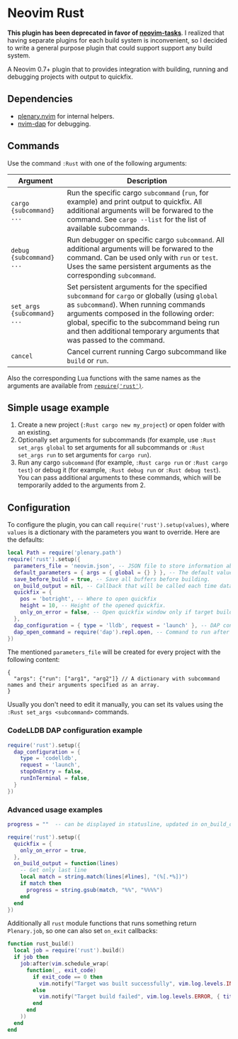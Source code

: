 # Neovim Rust

**This plugin has been deprecated in favor of [neovim-tasks](https://github.com/Shatur/neovim-tasks)**. I realized that having separate plugins for each build system is inconvenient, so I decided to write a general purpose plugin that could support support any build system.

A Neovim 0.7+ plugin that to provides integration with building, running and debugging projects with output to quickfix.

## Dependencies

- [plenary.nvim](https://github.com/nvim-lua/plenary.nvim) for internal helpers.
- [nvim-dap](https://github.com/mfussenegger/nvim-dap) for debugging.

## Commands

Use the command `:Rust` with one of the following arguments:

| Argument                    | Description                                                                                                                                                                                                                                                                                             |
| --------------------------- | ------------------------------------------------------------------------------------------------------------------------------------------------------------------------------------------------------------------------------------------------------------------------------------------------------- |
| `cargo {subcommand} ...`    | Run the specific cargo `subcommand` (`run`, for example) and print output to quickfix. All additional arguments will be forwared to the command. See `cargo --list` for the list of available subcommands.                                                                                              |
| `debug {subcommand} ...`    | Run debugger on specific cargo `subcommand`. All additional arguments will be forwared to the command. Can be used only with `run` or `test`. Uses the same persistent arguments as the corresponding `subcommand`.                                                                                     |
| `set_args {subcommand} ...` | Set persistent arguments for the specified `subcommand` for `cargo` or globally (using `global` as `subcommand`). When running commands arguments composed in the following order: global, specific to the subcommand being run and then additional temporary arguments that was passed to the command. |
| `cancel`                    | Cancel current running Cargo subcommand like `build` or `run`.                                                                                                                                                                                                                                          |

Also the corresponding Lua functions with the same names as the arguments are available from [`require('rust')`](lua/rust/init.lua).

## Simple usage example

1. Create a new project (`:Rust cargo new my_project`) or open folder with an existing.
2. Optionally set arguments for subcommands (for example, use `:Rust set_args global` to set arguments for all subcommands or `:Rust set_args run` to set arguments for `cargo run`).
3. Run any cargo `subcommand` (for example, `:Rust cargo run` or `:Rust cargo test`) or debug it (for example, `:Rust debug run` or `:Rust debug test`). You can pass additional arguments to these commands, which will be temporarily added to the arguments from 2.

## Configuration

To configure the plugin, you can call `require('rust').setup(values)`, where `values` is a dictionary with the parameters you want to override. Here are the defaults:

```lua
local Path = require('plenary.path')
require('rust').setup({
  parameters_file = 'neovim.json', -- JSON file to store information about selected target, run arguments and build type.
  default_parameters = { args = { global = {} } }, -- The default values in `parameters_file`.
  save_before_build = true, -- Save all buffers before building.
  on_build_output = nil, -- Callback that will be called each time data is received by the current process. Accepts the received data as an argument.
  quickfix = {
    pos = 'botright', -- Where to open quickfix
    height = 10, -- Height of the opened quickfix.
    only_on_error = false, -- Open quickfix window only if target build failed.
  },
  dap_configuration = { type = 'lldb', request = 'launch' }, -- DAP configuration. By default configured to work with `lldb-vscode`.
  dap_open_command = require('dap').repl.open, -- Command to run after starting DAP session. You can set it to `false` if you don't want to open anything or `require('dapui').open` if you are using https://github.com/rcarriga/nvim-dap-ui
})
```

The mentioned `parameters_file` will be created for every project with the following content:

```jsonc
{
  "args": {"run": ["arg1", "arg2"]} // A dictionary with subcommand names and their arguments specified as an array.
}
```

Usually you don't need to edit it manually, you can set its values using the `:Rust set_args <subcommand>` commands.

### CodeLLDB DAP configuration example

```lua
require('rust').setup({
  dap_configuration = {
    type = 'codelldb',
    request = 'launch',
    stopOnEntry = false,
    runInTerminal = false,
  }
})
```

### Advanced usage examples

```lua
progress = ""  -- can be displayed in statusline, updated in on_build_output

require('rust').setup({
  quickfix = {
    only_on_error = true,
  },
  on_build_output = function(lines)
    -- Get only last line
    local match = string.match(lines[#lines], "(%[.*%])")
    if match then
      progress = string.gsub(match, "%%", "%%%%")
    end
  end
})
```

Additionally all `rust` module functions that runs something return `Plenary.job`, so one can also set `on_exit` callbacks:

```lua
function rust_build()
  local job = require('rust').build()
  if job then
    job:after(vim.schedule_wrap(
      function(_, exit_code)
        if exit_code == 0 then
          vim.notify("Target was built successfully", vim.log.levels.INFO, { title = 'Rust' })
        else
          vim.notify("Target build failed", vim.log.levels.ERROR, { title = 'Rust' })
        end
      end
    ))
  end
end
```
